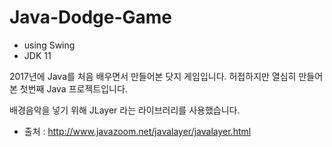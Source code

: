 # Java-Dodge-Game

- using Swing
- JDK 11

2017년에 Java를 처음 배우면서 만들어본 닷지 게임입니다.
허접하지만 열심히 만들어 본 첫번째 Java 프로젝트입니다.

배경음악을 넣기 위해 JLayer 라는 라이브러리를 사용했습니다.
- 출처 : http://www.javazoom.net/javalayer/javalayer.html
